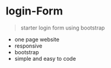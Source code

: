# login-Form
> starter login form using bootstrap

- one page website
- responsive
- bootstrap
- simple and easy to code
